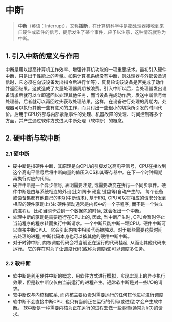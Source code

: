 # 中断

> **中断**（英语：Interrupt），又称**插断**，在计算机科学中是指处理器接收到来自硬件或软件的信号，提示发生了某个事件，应予以注意，这种情况就称为中断。

## 1. 引入中断的意义与作用

中断是用以提高计算机工作效率、增强计算机功能的一项重要技术。最初引入硬件中断，只是出于性能上的考量。如果计算机系统没有中断，则处理器与外部设备通信时，它必须在向该设备发出指令后进行忙等），反复轮询该设备是否完成了动作并返回结果。这就造成了大量处理器周期被浪费。引入中断以后，当处理器发出设备请求后就可以立即返回以处理其他任务，而当设备完成动作后，发送中断信号给处理器，后者就可以再回过头获取处理结果。这样，在设备进行处理的周期内，处理器可以执行其他一些有意义的工作，而只付出一些很小的切换所引发的时间代价。后用于CPU外部与内部紧急事件的处理、机器故障的处理、时间控制等多个方面，并产生通过软件方式进入中断处理（软中断）的概念。



## 2. 硬中断与软中断

### 2.1 硬中断

* 硬中断是指硬件中断，其原理是向CPU的引脚发送高电平信号，CPU在接收到这个高电平信号后将中断向量的值压入CS和其寄存器中。在下一个时钟周期再执行对应的代码。
* 硬件中断是一个异步信号, 表明需要注意, 或需要改变在执行一个同步事件。硬件中断是由与系统相连的外设(比如网卡 硬盘 键盘等)自动产生的。 每个设备或设备集都有他自己的IRQ(中断请求), 基于IRQ, CPU可以将相应的请求分发到相应的硬件驱动上(注: 硬件驱动通常是内核中的一个子程序, 而不是一个独立的进程)。 比如当网卡受到一个数据包的时候, 就会发出一个中断。
* 处理中断的驱动是需要运行在CPU上的, 因此, 当中断产生时, CPU会暂时停止当前程序的程序转而执行中断请求。一个中断只能中断一颗CPU。硬件中断可以直接中断CPU。 它会引起内核中相关代码被触发。对于那些需要花费时间去处理的进程, 中断代码本身也可以被其他的硬件中断中断。
* 对于时钟中断, 内核调度代码会将当前正在运行的代码挂起, 从而让其他代码来运行。 它的存在时为了让调度代码(或称为调度器)可以调度多任务。

### 2.2 软中断

* 软中断是利用硬件中断的概念，用软件方式进行模拟，实现宏观上的异步执行效果，但是软中断仅仅由当前运行的进程产生。通常软中断是对一些I/O的请求。
* 软中断仅与内核相联系, 而内核主要负责对需要运行的任何其他进程进行调度
* 软中断不会直接中断CPU, 也只有当前正在运行的代码(或进程)才会产生软中断。 软中断是一种需要内核为正在运行的进程去做一些事情(通常为I/O)的请求。



